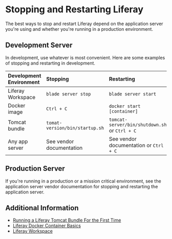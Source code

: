 # Stopping and Restarting Liferay

The best ways to stop and restart Liferay depend on the application server you're using and whether you're running in a production environment.

## Development Server

In development, use whatever is most convenient. Here are some examples of stopping and restarting in development.

| Development Environment | Stopping | Restarting |
| :---------------------- | :------- | :--------- |
| Liferay Workspace | `blade server stop` | `blade server start` |
| Docker image | `Ctrl + C` | `docker start [container]` |
| Tomcat bundle | `tomat-version/bin/startup.sh` | `tomcat-server/bin/shutdown.sh` or `Ctrl + C` |
| Any app server | See vendor documentation | See vendor documentation or `Ctrl + C` |

## Production Server

If you're running in a production or a mission critical environment, see the application server vendor documentation for stopping and restarting the application server.

## Additional Information

* [Running a Liferay Tomcat Bundle For the First Time](./running-liferay-for-the-first-time)
* [Liferay Docker Container Basics](./using-liferay-dxp-docker-images/dxp-docker-container-basics.md)
* [Liferay Workspace](../../developing-applications/tooling/liferay-workspace.md)